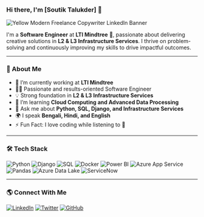 ### Hi there, I'm [Soutik Talukder] 👋
 
![Yellow Modern Freelance Copywriter LinkedIn Banner](https://github.com/user-attachments/assets/fac3aee8-2b62-4a1e-baa8-2926361640b8)

 
I'm a **Software Engineer** at **LTI Mindtree** 🚀, passionate about delivering creative solutions in **L2 & L3 Infrastructure Services**. I thrive on problem-solving and continuously improving my skills to drive impactful outcomes.
 
---
 
### 🚀 About Me
- 🔭 I’m currently working at **LTI Mindtree**
- 👨‍💻 Passionate and results-oriented Software Engineer
- 💡 Strong foundation in **L2 & L3 Infrastructure Services**
- 🌱 I’m learning **Cloud Computing and Advanced Data Processing**
- 💬 Ask me about **Python, SQL, Django, and Infrastructure Services**
- 🌍 I speak **Bengali, Hindi, and English**
- ⚡ Fun Fact: I love coding while listening to 🎵
 
---
 
### 🛠️ Tech Stack
 
![Python](https://img.shields.io/badge/Python-3776AB?style=for-the-badge&logo=python&logoColor=white)
![Django](https://img.shields.io/badge/Django-092E20?style=for-the-badge&logo=django&logoColor=white)
![SQL](https://img.shields.io/badge/SQL-4479A1?style=for-the-badge&logo=postgresql&logoColor=white)
![Docker](https://img.shields.io/badge/Docker-2496ED?style=for-the-badge&logo=docker&logoColor=white)
![Power BI](https://img.shields.io/badge/Power_BI-F2C811?style=for-the-badge&logo=powerbi&logoColor=black)
![Azure App Service](https://img.shields.io/badge/Azure_App_Service-0078D4?style=for-the-badge&logo=microsoftazure&logoColor=white)
![Pandas](https://img.shields.io/badge/Pandas-150458?style=for-the-badge&logo=pandas&logoColor=white)
![Azure Data Lake](https://img.shields.io/badge/Azure_Data_Lake-0078D4?style=for-the-badge&logo=microsoftazure&logoColor=white)
![ServiceNow](https://img.shields.io/badge/ServiceNow-5cb85c?style=for-the-badge&logo=servicenow&logoColor=white)
 
---
  
### 🌎 Connect With Me
[![LinkedIn](https://img.shields.io/badge/LinkedIn-0077B5?style=for-the-badge&logo=linkedin&logoColor=white)](https://www.linkedin.com/in/YourLinkedInUsername/)
[![Twitter](https://img.shields.io/badge/Twitter-1DA1F2?style=for-the-badge&logo=twitter&logoColor=white)](https://twitter.com/YourTwitterUsername)
[![GitHub](https://img.shields.io/badge/GitHub-181717?style=for-the-badge&logo=github&logoColor=white)](https://github.com/YourGitHubUsername)
